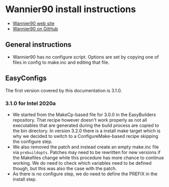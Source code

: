 # Wannier90 install instructions

* [Wannier90 web site](http://www.wannier.org/)
* [Wannier90 on GitHub](https://github.com/wannier-developers/wannier90)

## General instructions

* Wannier90 has no configure script. Options are set by copying one of 
  files in config to make.inc and editing that file.

## EasyConfigs

The first version covered by this documentation is 3.1.0.

### 3.1.0 for Intel 2020a

* We started from the MakeCp-based file for 3.0.0 in the EasyBuilders
  repository. That recipe however doesn't work properly as not all executables
  that are generated during the build process are copied to the bin directory.
  In version 3.2.0 there is a install make target which is why we decided to
  switch to a ConfigureMake-based recipe skipping the configure step.
* We also removed the patch and instead create an empty make.inc file via
  ``prebuildopts``. Patches may need to be rewritten for new versions if the
  Makefiles change while this procedure has more chance to continue working.
  We do need to check which variables need to be defined though, but this was
  also the case with the patch.
* As there is no configure step, we do need to define the PREFIX in the install
  step.

